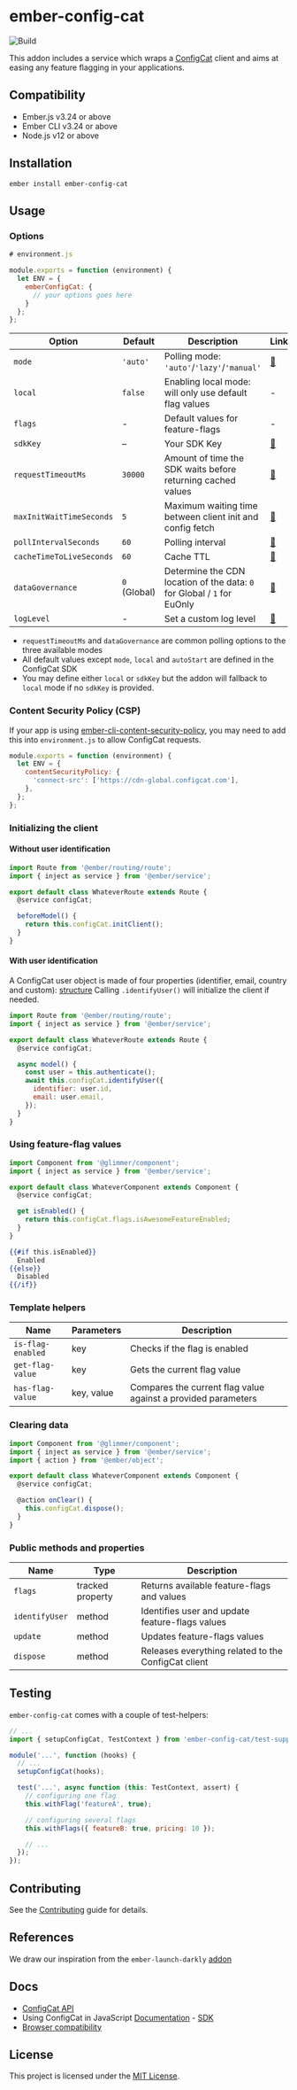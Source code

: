# ember-config-cat

![Build](https://github.com/MakeMusicInc/ember-config-cat/actions/workflows/ci.yml/badge.svg?branch=main)

This addon includes a service which wraps a [ConfigCat](https://configcat.com/) client and aims at easing any feature flagging in your applications.

## Compatibility

- Ember.js v3.24 or above
- Ember CLI v3.24 or above
- Node.js v12 or above

## Installation

```
ember install ember-config-cat
```

## Usage

### Options

```js
# environment.js

module.exports = function (environment) {
  let ENV = {
    emberConfigCat: {
      // your options goes here
    }
  };
};
```

| Option                   | Default      | Description                                                             | Links                                                                  |
| ------------------------ | ------------ | ----------------------------------------------------------------------- | ---------------------------------------------------------------------- |
| `mode`                   | `'auto'`     | Polling mode: `'auto'`/`'lazy'`/`'manual'`                              | [🔗](https://configcat.com/docs/sdk-reference/js#polling-modes)        |
| `local`                  | `false`      | Enabling local mode: will only use default flag values                  | -                                                                      |
| `flags`                  | -            | Default values for feature-flags                                        | -                                                                      |
| `sdkKey`                 | –            | Your SDK Key                                                            | [🔗](https://app.configcat.com/sdkkey)                                 |
| `requestTimeoutMs`       | `30000`      | Amount of time the SDK waits before returning cached values             | [🔗](https://configcat.com/docs/sdk-reference/js#auto-polling-default) |
| `maxInitWaitTimeSeconds` | `5`          | Maximum waiting time between client init and config fetch               | [🔗](https://configcat.com/docs/sdk-reference/js#auto-polling-default) |
| `pollIntervalSeconds`    | `60`         | Polling interval                                                        | [🔗](https://configcat.com/docs/sdk-reference/js#auto-polling-default) |
| `cacheTimeToLiveSeconds` | `60`         | Cache TTL                                                               | [🔗](https://configcat.com/docs/sdk-reference/js#lazy-loading)         |
| `dataGovernance`         | `0` (Global) | Determine the CDN location of the data: `0` for Global / `1` for EuOnly | [🔗](https://configcat.com/docs/advanced/data-governance)              |
| `logLevel`               | -            | Set a custom log level                                                  | [🔗](https://configcat.com/docs/sdk-reference/js/#logging)             |

- `requestTimeoutMs` and `dataGovernance` are common polling options to the three available modes
- All default values except `mode`, `local` and `autoStart` are defined in the ConfigCat SDK
- You may define either `local` or `sdkKey` but the addon will fallback to `local` mode if no `sdkKey` is provided.

### Content Security Policy (CSP)

If your app is using [ember-cli-content-security-policy](https://github.com/rwjblue/ember-cli-content-security-policy), you may need to add this into `environment.js` to allow ConfigCat requests.

```js
module.exports = function (environment) {
  let ENV = {
    contentSecurityPolicy: {
      'connect-src': ['https://cdn-global.configcat.com'],
    },
  };
};
```

### Initializing the client

#### Without user identification

```js
import Route from '@ember/routing/route';
import { inject as service } from '@ember/service';

export default class WhateverRoute extends Route {
  @service configCat;

  beforeModel() {
    return this.configCat.initClient();
  }
}
```

#### With user identification

A ConfigCat user object is made of four properties (identifier, email, country and custom): [structure](https://configcat.com/docs/advanced/user-object#user-objects-structure)
Calling `.identifyUser()` will initialize the client if needed.

```js
import Route from '@ember/routing/route';
import { inject as service } from '@ember/service';

export default class WhateverRoute extends Route {
  @service configCat;

  async model() {
    const user = this.authenticate();
    await this.configCat.identifyUser({
      identifier: user.id,
      email: user.email,
    });
  }
}
```

### Using feature-flag values

```js
import Component from '@glimmer/component';
import { inject as service } from '@ember/service';

export default class WhateverComponent extends Component {
  @service configCat;

  get isEnabled() {
    return this.configCat.flags.isAwesomeFeatureEnabled;
  }
}
```

```hbs
{{#if this.isEnabled}}
  Enabled
{{else}}
  Disabled
{{/if}}
```

### Template helpers

| Name              | Parameters | Description                                                   |
| ----------------- | ---------- | ------------------------------------------------------------- |
| `is-flag-enabled` | key        | Checks if the flag is enabled                                 |
| `get-flag-value`  | key        | Gets the current flag value                                   |
| `has-flag-value`  | key, value | Compares the current flag value against a provided parameters |

### Clearing data

```js
import Component from '@glimmer/component';
import { inject as service } from '@ember/service';
import { action } from '@ember/object';

export default class WhateverComponent extends Component {
  @service configCat;

  @action onClear() {
    this.configCat.dispose();
  }
}
```

### Public methods and properties

| Name           | Type             | Description                                         |
| -------------- | ---------------- | --------------------------------------------------- |
| `flags`        | tracked property | Returns available feature-flags and values          |
| `identifyUser` | method           | Identifies user and update feature-flags values     |
| `update`       | method           | Updates feature-flags values                        |
| `dispose`      | method           | Releases everything related to the ConfigCat client |

## Testing

`ember-config-cat` comes with a couple of test-helpers:

```js
// ...
import { setupConfigCat, TestContext } from 'ember-config-cat/test-support';

module('...', function (hooks) {
  // ...
  setupConfigCat(hooks);

  test('...', async function (this: TestContext, assert) {
    // configuring one flag
    this.withFlag('featureA', true);

    // configuring several flags
    this.withFlags({ featureB: true, pricing: 10 });

    // ...
  });
});
```

## Contributing

See the [Contributing](CONTRIBUTING.md) guide for details.

## References

We draw our inspiration from the `ember-launch-darkly` [addon](https://github.com/adopted-ember-addons/ember-launch-darkly)

## Docs

- [ConfigCat API](https://api.configcat.com/docs)
- Using ConfigCat in JavaScript [Documentation](https://configcat.com/docs/sdk-reference/js) - [SDK](https://github.com/configcat/js-sdk)
- [Browser compatibility](https://configcat.com/docs/sdk-reference/js/#browser-compatibility)

## License

This project is licensed under the [MIT License](LICENSE.md).
